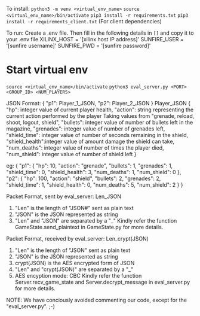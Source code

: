 To install:
`python3 -m venv <virtual_env_name>`
`source <virtual_env_name>/bin/activate`
`pip3 install -r requirements.txt`
`pip3 install -r requirements_client.txt` (For client dependencies)

To run:
Create a .env file. Then fill in the following details in `[]` and copy it to your .env file
XILINX_HOST = '[xilinx host IP address]'
SUNFIRE_USER = '[sunfire username]'
SUNFIRE_PWD = '[sunfire password]'

# Start virtual env
`source <virtual_env_name>/bin/activate`
`python3 eval_server.py <PORT> <GROUP_ID> <NUM_PLAYERS>`

JSON Format:
{
	"p1": Player_1_JSON,
	"p2": Player_2_JSON
}
Player_JSON
{
	"hp":           integer value of current player health,
	"action":       string representing the current action performed by the player
		        Taking values from "grenade, reload, shoot, logout, shield",
	"bullets":      integer value of number of bullets left in the magazine,
	"grenades":     integer value of number of grenades left,
	"shield_time": 	integer value of number of seconds remaining in the shield,
	"shield_health":integer value of amount damage the shield can take,
	"num_deaths":   integer value of number of times the player died,
	"num_shield":   integer value of number of shield left
}

eg:
{
	"p1": {
		"hp": 10,
		"action": "grenade",
		"bullets": 1,
		"grenades": 1,
		"shield_time": 0,
		"shield_health": 3,
		"num_deaths": 1,
		"num_shield": 0
	},
	"p2": {
		"hp": 100,
		"action": "shield",
		"bullets": 2,
		"grenades": 2,
		"shield_time": 1,
		"shield_health": 0,
		"num_deaths": 5,
		"num_shield": 2
	}
}

Packet Format, sent by eval_server: Len_JSON
1) "Len" is the length of "JSON#" sent as plain text
2) "JSON" is the JSON represented as string
3) "Len" and "JSON" are separated by a "_"
Kindly refer the function GameState.send_plaintext in GameState.py for more details.

Packet Format, received by eval_server: Len_crypt(JSON)
1) "Len" is the length of "JSON" sent as plain text
2) "JSON" is the JSON represented as string
3) crypt(JSON) is the AES encrypted form of JSON
4) "Len" and "crypt(JSON)" are separated by a "_"
5) AES encyption mode: CBC
Kindly refer the function Server.recv_game_state and Server.decrypt_message in eval_server.py for more details.

NOTE:
We have conciously avoided commenting our code, except for the "eval_server.py". ;-)
